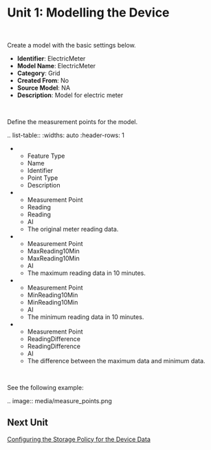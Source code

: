 # Unit 1: Modelling the Device

<br />

Create a model with the basic settings below.

- **Identifier**: ElectricMeter
- **Model Name**: ElectricMeter
- **Category**: Grid
- **Created From**: No
- **Source Model**: NA
- **Description**: Model for electric meter

<br />

Define the measurement points for the model.

.. list-table::
   :widths: auto
   :header-rows: 1

   * - Feature Type
     - Name   
     - Identifier   
     - Point Type
     - Description   
   * - Measurement Point
     - Reading
     - Reading
     - AI
     - The original meter reading data.
   * - Measurement Point
     - MaxReading10Min
     - MaxReading10Min
     - AI
     - The maximum reading data in 10 minutes.
   * - Measurement Point
     - MinReading10Min
     - MinReading10Min
     - AI
     - The minimum reading data in 10 minutes.
   * - Measurement Point
     - ReadingDifference
     - ReadingDifference
     - AI
     - The difference between the maximum data and minimum data.

<br />

See the following example:

.. image:: media/measure_points.png



## Next Unit

[Configuring the Storage Policy for the Device Data](configuring_storage_policy)
